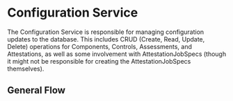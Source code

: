 # Configuration Service

The Configuration Service is responsible for managing configuration updates to the database. This includes CRUD (Create, Read, Update, Delete) operations for Components, Controls, Assessments, and Attestations, as well as some involvement with AttestationJobSpecs (though it might not be responsible for creating the AttestationJobSpecs themselves).

## General Flow

